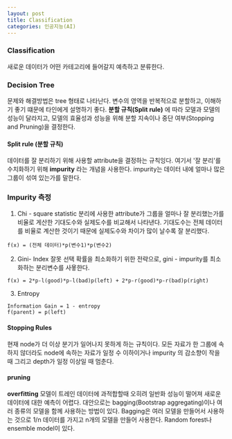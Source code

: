 ```yaml
---
layout: post
title: Classification
categories: 인공지능(AI)
---
```

### Classification
새로운 데이터가 어떤 카테고리에 들어갈지 예측하고 분류한다.

### Decision Tree
문제와 해결방법은 tree 형태로 나타난다. 변수의 영역을 반복적으로 분할하고, 이해하기 좋기 떄문에 타인에게 설명하기 좋다. **분할 규칙(Split rule)** 에 따라 모델과 모델의 성능이 달라지고, 모델의 효율성과 성능을 위해  분할 지속이나 중단 여부(Stopping and Pruning)을 결정한다.

#### Split rule (분할 규칙)
데이터를 잘 분리하기 위해 사용할 attribute을 결정하는 규칙잉다. 여기서 '잘 분리'를 수치화하기 위해 **impurity** 라는 개념을 사용한다. impurity는 데이터 내에 얼마나 많은 그룹이 섞여 있는가를 말한다.  

### Impurity 측정
1. Chi - square statistic
분리에 사용한 attribute가 그룹을 얼마나 잘 분리했는가를 비율로 게산한 기대도수와 실제도수를 비교해서 나타낸다. 기대도수는 전체 데이터를 비율로 계산한 것이기 때문에 실제도수와 차이가 많이 날수록 잘 분리했다.
```
f(x) = (전체 데이터)*p(변수1)*p(변수2)
```

2. Gini- Index
잘못 선택 확률을 최소화하기 위한 전략으로, gini - impurity를 최소화하는 분리변수를 사욯한다.
```
f(x) = 2*p-l(good)*p-l(bad)p(left) + 2*p-r(good)*p-r(bad)p(right)
```

3. Entropy
```
Information Gain = 1 - entropy
f(parent) = p(left)
```
#### Stopping Rules
현재 node가 더 이상 분기가 일어나지 못하게 하는 규칙이다. 모든 자료가 한 그룹에 속하지 않더라도 node에 속하는 자료가 일정 수 이하이거나 impurity 의 감소향이 작을 때 그리고 depth가 일정 이상일 때 멈춘다.

#### pruning
**overfitting** 모델이 트레인 데이터에 과적합할때 오히려 일반화 성능이 떨어져 새로운 데이터에 대한 예측이 어렵다.
대안으로는 bagging(Bootstrap aggregating)이나 여러 종류의 모델을 함께 사용하는 방법이 있다. Bagging은 여러 모델을 만들어서 사용하는 것으로 1/n 데이터를 가지고 n개의 모델을 만들어 사용한다. Random forest나 ensemble model이 있다.
